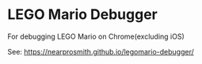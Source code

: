 # LEGO Mario Debugger
For debugging LEGO Mario on Chrome(excluding iOS)

See:
https://nearprosmith.github.io/legomario-debugger/
